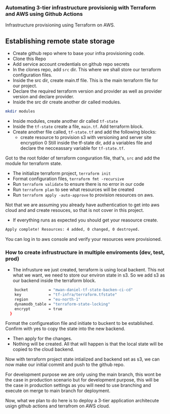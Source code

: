 ### Automating 3-tier infrastructure provisionig with Terraform and AWS using Github Actions

Infrastructure provisioning using Terraform on AWS.

## Establishing remote state storage
- Create github repo where to base your infra provisioning code.
- Clone this Repo
- Add service account credentials on github repo secrets
- In the clones repo, add `src` dir. This where we shall store our terraform configuration files.
- Inside the src dir, create main.tf file. This is the main terraform file for our project. 
- Declare the required terraform version and provider as well as provider version and declare provider.
- Inside the src dir create another dir called modules.
```bash
mkdir modules
```
- Inside modules, create another dir called `tf-state`
- Inside the `tf-state` create a file, `main.tf`. Add terraform block.
- Create another file called, `tf-state.tf` and add the following blocks:
    - create resource to provision s3 with versioning and server site encryption
0 Still inside the tf-state dir, add a variables file and declare the necceassary variable for `tf-state.tf`.

Got to the root folder of terraform conguration file, that's, `src` and add the module for terraform state.

- The initialize terraform project, `terraform init`
- Format configuration files, `terraform fmt -recursive`
- Run `terraform validate` to ensure there is no error in our code
- Run `terraform plan` to see what resources will be created
- Run `terraform apply -auto-approve` to provision resources on aws.

Not that we are assuming you already have authentication to get into aws cloud and and create resouces, so that is not cover in this project.

- If everything runs as expected you should get your reasource create.
```bash
Apply complete! Resources: 4 added, 0 changed, 0 destroyed.
```
You can log in to aws console and verify your resources were provisioned.

### How to create infrustructure in multiple enviroments (dev, test, prod)

- The infrusture we just created, terraform is using local backent. This not what we want, we need to store our environ state in s3. So we add s3 as our backend inside the terraform block.

```bash
    bucket         = "mwan-daniel-tf-state-backen-ci-cd"
    key            = "tf-infra/terraform.tfstate"
    region         = "eu-north-1"
    dynamodb_table = "terraform-state-locking"
    encrypt        = true
  }
```

Format the configureation file and initiate to buckent to be established. Confirm with yes to copy the state into the new backend.
- Then apply for the changes.
- Nothing will be created. All that will happen is that the local state will be copied to the cloud backend.

Now with terraform project state intialized and backend set as s3, we can now make our initial commit and push to the github repo.

For development purpose we are only using the main branch, this wont be the case in production scenario but for development purpose, this will be the case in production settings as you will need to use branching and execute on merge to main branch for deployment.

Now, what we plan to do here is to deploy a 3-tier application architecute usign github actions and terrafrom on AWS cloud.




